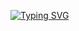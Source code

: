 [![Typing SVG](https://readme-typing-svg.demolab.com?font=Fira+Code&pause=1000&color=0969DA&width=435&lines=Senior+Frontend+Developer)](https://git.io/typing-svg)
